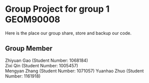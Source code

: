 # Group Project for group 1 GEOM90008

Here is the place our group share, store and backup our code.

## Group Member

Zhiyuan Gao 	(Student Number: 1068184)		
Zixi Qin 		(Student Number: 1005457)		
Mengyan Zhang 	(Student Number: 1071057)
Yuanhao Zhuo 	(Student Number: 1161918)



